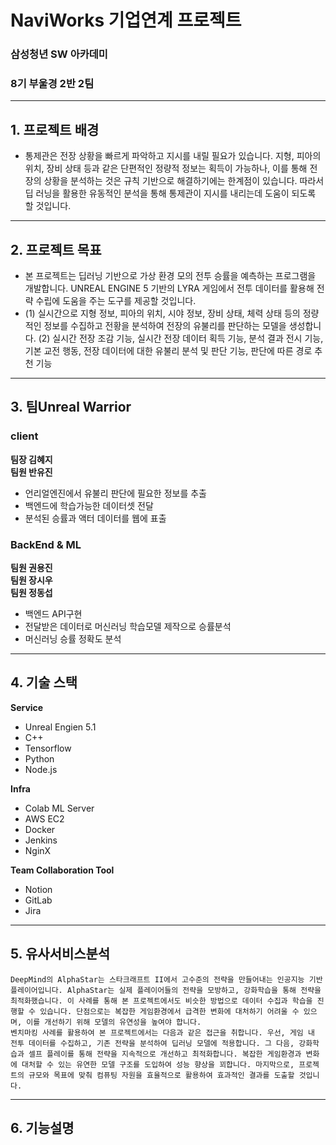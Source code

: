 # NaviWorks 기업연계 프로젝트
### 삼성청년 SW 아카데미 
### 8기 부울경 2반 2팀
---
## 1. 프로젝트 배경
- 통제관은 전장 상황을 빠르게 파악하고 지시를 내릴 필요가 있습니다. 지형, 피아의 위치, 장비 상태 등과 같은 단편적인 정량적 정보는 획득이 가능하나, 이를 통해 전장의 상황을 분석하는 것은 규칙 기반으로 해결하기에는 한계점이 있습니다. 따라서 딥 러닝을 활용한 유동적인 분석을 통해 통제관이 지시를 내리는데 도움이 되도록 할 것입니다.
---

## 2. 프로젝트 목표
- 본 프로젝트는 딥러닝 기반으로 가상 환경 모의 전투 승률을 예측하는 프로그램을 개발합니다. UNREAL ENGINE 5 기반의 LYRA 게임에서 전투 데이터를 활용해 전략 수립에 도움을 주는 도구를 제공할 것입니다.
- (1)	실시간으로 지형 정보, 피아의 위치, 시야 정보, 장비 상태, 체력 상태 등의 정량적인 정보를 수집하고 전황을 분석하여 전장의 유불리를 판단하는 모델을 생성합니다.
(2)	실시간 전장 조감 기능, 실시간 전장 데이터 획득 기능, 분석 결과 전시 기능, 기본 교전 행동, 전장 데이터에 대한 유불리 분석 및 판단 기능, 판단에 따른 경로 추천 기능

---

## 3. 팀Unreal Warrior
### client
**팀장 김혜지**<br>
**팀원 반유진**<br>
- 언리얼엔진에서 유불리 판단에 필요한 정보를 추출
- 백엔드에 학습가능한 데이터셋  전달
- 분석된 승률과 액터 데이터를 웹에 표출
### BackEnd & ML
**팀원 권용진**<br>
**팀원 장시우**<br>
**팀원 정동섭**<br>
- 백엔드 API구현
- 전달받은 데이터로 머신러닝 학습모델 제작으로 승률분석
- 머신러닝 승률 정확도 분석
---

## 4. 기술 스택
**Service**
- Unreal Engien 5.1
- C++
- Tensorflow
- Python
- Node.js

**Infra**
- Colab ML Server
- AWS EC2
- Docker
- Jenkins
- NginX

**Team Collaboration Tool**
- Notion
- GitLab
- Jira

---
## 5. 유사서비스분석
```PlainText
DeepMind의 AlphaStar는 스타크래프트 II에서 고수준의 전략을 만들어내는 인공지능 기반 플레이어입니다. AlphaStar는 실제 플레이어들의 전략을 모방하고, 강화학습을 통해 전략을 최적화했습니다. 이 사례를 통해 본 프로젝트에서도 비슷한 방법으로 데이터 수집과 학습을 진행할 수 있습니다. 단점으로는 복잡한 게임환경에서 급격한 변화에 대처하기 어려울 수 있으며, 이를 개선하기 위해 모델의 유연성을 높여야 합니다.
벤치마킹 사례를 활용하여 본 프로젝트에서는 다음과 같은 접근을 취합니다. 우선, 게임 내 전투 데이터를 수집하고, 기존 전략을 분석하여 딥러닝 모델에 적용합니다. 그 다음, 강화학습과 셀프 플레이를 통해 전략을 지속적으로 개선하고 최적화합니다. 복잡한 게임환경과 변화에 대처할 수 있는 유연한 모델 구조를 도입하여 성능 향상을 꾀합니다. 마지막으로, 프로젝트의 규모와 목표에 맞춰 컴퓨팅 자원을 효율적으로 활용하여 효과적인 결과를 도출할 것입니다.
```
---

## 6. 기능설명
